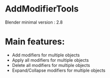 # AddModifierTools
Blender minimal version : 2.8

# Main features:
- Add modifiers for multiple objects
- Apply all modifiers for multiple objects
- Delete all modifiers for multiple objects
- Expand/Collapse modifiers for multiple objects
